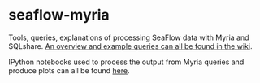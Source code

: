 seaflow-myria
=============

Tools, queries, explanations of processing SeaFlow data with Myria and SQLshare. 
[An overview and example queries can all be found in the wiki](https://github.com/uwescience/seaflow-myria/wiki/1.-SeaFlow-Myria-Overview).

IPython notebooks used to process the output from Myria queries and produce plots can all be found [here](https://github.com/uwescience/seaflow-myria/tree/master/ipython_notebooks).
